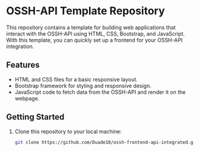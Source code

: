 # OSSH-API Template Repository

This repository contains a template for building web applications that interact with the OSSH-API using HTML, CSS, Bootstrap, and JavaScript. With this template, you can quickly set up a frontend for your OSSH-API integration.

## Features

- HTML and CSS files for a basic responsive layout.
- Bootstrap framework for styling and responsive design.
- JavaScript code to fetch data from the OSSH-API and render it on the webpage.

## Getting Started

1. Clone this repository to your local machine:

   ```bash
   git clone https://github.com/Duade10/ossh-frontend-api-integrated.git
